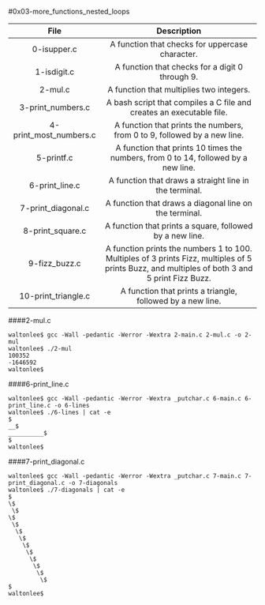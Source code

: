 #0x03-more_functions_nested_loops

|                  File                       |                     Description                     |
| :-----------------------------------------: |  :-----------------------------------------------:  |
|        0-isupper.c                  |   A function that checks for uppercase character. |
|        1-isdigit.c                  |   A function that checks for a digit 0 through 9. |
|        2-mul.c                      |   A function that multiplies two integers.  |
|        3-print_numbers.c            |   A bash script that compiles a C file and creates an executable file. |
|        4-print_most_numbers.c       |   A function that prints the numbers, from 0 to 9, followed by a new line. |
|        5-printf.c                   |   A function that prints 10 times the numbers, from 0 to 14, followed by a new line.  |
|        6-print_line.c               |   A function that draws a straight line in the terminal.  |
|        7-print_diagonal.c           |   A function that draws a diagonal line on the terminal.  |
|        8-print_square.c             |   A function that prints a square, followed by a new line.  |
|        9-fizz_buzz.c                |   A function prints the numbers 1 to 100. Multiples of 3 prints Fizz, multiples of 5 prints Buzz, and multiples of both 3 and 5 print Fizz Buzz.  |
|        10-print_triangle.c          |   A function that prints a triangle, followed by a new line.  |

####2-mul.c
```
waltonlee$ gcc -Wall -pedantic -Werror -Wextra 2-main.c 2-mul.c -o 2-mul
waltonlee$ ./2-mul
100352
-1646592
waltonlee$ 
```
####6-print_line.c
```
waltonlee$ gcc -Wall -pedantic -Werror -Wextra _putchar.c 6-main.c 6-print_line.c -o 6-lines
waltonlee$ ./6-lines | cat -e
$
__$
__________$
$
waltonlee$ 
```
####7-print_diagonal.c
```
waltonlee$ gcc -Wall -pedantic -Werror -Wextra _putchar.c 7-main.c 7-print_diagonal.c -o 7-diagonals
waltonlee$ ./7-diagonals | cat -e
$
\$
 \$
\$
 \$
  \$
   \$
    \$
     \$
      \$
       \$
        \$
         \$
$
waltonlee$
